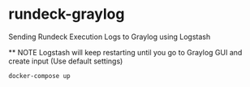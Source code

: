 # rundeck-graylog
Sending Rundeck Execution Logs to Graylog using Logstash

** NOTE
Logstash will keep restarting until you go to Graylog GUI and create input (Use default settings)

```docker-compose up```
